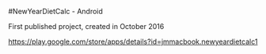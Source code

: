 #NewYearDietCalc - Android

First published project, created in October 2016

https://play.google.com/store/apps/details?id=jmmacbook.newyeardietcalc1
